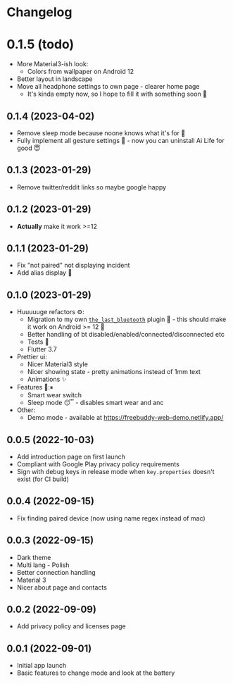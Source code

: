 # Changelog

# 0.1.5 (todo)

- More Material3-ish look:
  - Colors from wallpaper on Android 12
- Better layout in landscape
- Move all headphone settings to own page - clearer home page
  - It's kinda empty now, so I hope to fill it with something soon 🙈

## 0.1.4 (2023-04-02)

- Remove sleep mode because noone knows what it's for 🙈
- Fully implement all gesture settings 🥳 - now you can uninstall Ai Life for good 😇

## 0.1.3 (2023-01-29)

- Remove twitter/reddit links so maybe google happy

## 0.1.2 (2023-01-29)

- **Actually** make it work >=12

## 0.1.1 (2023-01-29)

- Fix "not paired" not displaying incident
- Add alias display 💅

## 0.1.0 (2023-01-29)

- Huuuuuge refactors ⚙:
  - Migration to my own [`the_last_bluetooth`](https://github.com/TheLastGimbus/the_last_bluetooth/) plugin 🥳 - this should make it work on Android >= 12 🎉
  - Better handling of bt disabled/enabled/connected/disconnected etc
  - Tests 🧪
  - Flutter 3.7
- Prettier ui:
  - Nicer Material3 style
  - Nicer showing state - pretty animations instead of 1mm text
  - Animations ✨
- Features 🔨:⏸
  - Smart wear switch
  - Sleep mode 😴 - disables smart wear and anc
- Other:
  - Demo mode - available at https://freebuddy-web-demo.netlify.app/

## 0.0.5 (2022-10-03)

- Add introduction page on first launch
- Compliant with Google Play privacy policy requirements
- Sign with debug keys in release mode when `key.properties` doesn't exist (for CI build)

## 0.0.4 (2022-09-15)

- Fix finding paired device (now using name regex instead of mac)

## 0.0.3 (2022-09-15)

- Dark theme
- Multi lang - Polish
- Better connection handling
- Material 3
- Nicer about page and contacts

## 0.0.2 (2022-09-09)

- Add privacy policy and licenses page

## 0.0.1 (2022-09-01)

- Initial app launch
- Basic features to change mode and look at the battery
